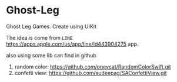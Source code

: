 # Ghost-Leg
Ghost Leg Games. Create using UIKit

The idea is come from `LINE` https://apps.apple.com/us/app/line/id443904275 app. 

also using some lib can find in github 

1. random color: https://github.com/onevcat/RandomColorSwift.git
2. confetti view: https://github.com/sudeepag/SAConfettiView.git
